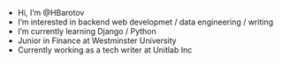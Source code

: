 - Hi, I’m @HBarotov
- I’m interested in backend web developmet / data engineering / writing
- I’m currently learning Django / Python
- Junior in Finance at Westminster University
- Currently working as a tech writer at Unitlab Inc
